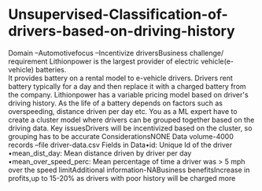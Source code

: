 # Unsupervised-Classification-of-drivers-based-on-driving-history

Domain –Automotivefocus –Incentivize driversBusiness challenge/
requirement
Lithionpower is the largest provider of electric vehicle(e-vehicle) batteries.  
It provides battery on a rental model to e-vehicle drivers. 
Drivers rent battery typically for a day and then replace it with a charged battery from the company. 
Lithionpower has a variable pricing model based on driver's driving history. 
As the life of a battery depends on factors such as overspeeding, distance driven per day etc.
You as a ML expert have  to create a cluster model where drivers can be grouped together based on the driving data.
Key issuesDrivers will be incentivized based on the cluster, so grouping has to be accurate 
ConsiderationsNONE
Data volume-4000 records 
–file driver-data.csv
Fields in Data•id: Unique Id of the driver 
•mean_dist_day: Mean distance driven by driver per day
•mean_over_speed_perc: Mean percentage of time a driver was > 5 mph over the speed limitAdditional 
information-NABusiness benefitsIncrease in profits,up to 15-20% as drivers with poor history will be charged more
